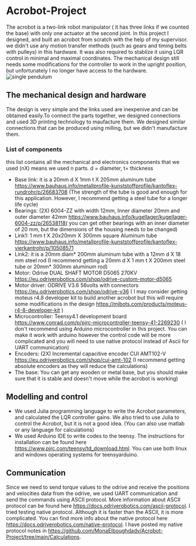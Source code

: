 # Acrobot-Project
The acrobot is a two-link robot manipulator ( it has three links if we counted the base) with only one actuator at the second joint. In this project I designed, and built an acrobot from scratch with the help of my supervisor. we didn't use any motion transfer methods (such as gears and timing belts with pulleys) in this hardware. It was also required to stablize it using LQR control in minimal and maximal coordinates. The mechanical design still needs some modifications for the controller to work in the upright position, but unfortunately I no longer have access to the hardware.  
![single pendulum](https://user-images.githubusercontent.com/71582409/146194395-43920c1b-1a6a-46b7-b8a7-24f519d4942c.PNG)

## The mechanical design and hardware
The design is very simple and the links used are inexpenive and can be obtained easily.To connect the parts together, we designed connections and used 3D printing technology to maufacture them. We designed similar connections that can be produced using milling, but we didn't manufacture them.
### List of components 
this list contains all the mechanical and electronics components that we used (nX) means we used n parts. d = diameter, t= thickness
* Base link: it is a 20mm d X 1mm t X 205mm aluminum tube  https://www.bauhaus.info/metallprofile-kunststoffprofile/kantoflex-rundrohr/p/26683708 (The strength of the tube is good and enough for this application. However, I recommend getting a steel tube for a longer life cycle) 
* Bearings: (2X) 6004-ZZ with width 12mm, Inner diameter 20mm and outer diameter 42mm https://www.bauhaus.info/kugellager/kugellager-6004-zz/p/26538118( you can get other bearings with an inner diameter of 20 mm, but the dimensions of the housing needs to be changed)
* Link1: 1 mm t X 20x20mm X 300mm square Aluminum tube https://www.bauhaus.info/metallprofile-kunststoffprofile/kantoflex-vierkantrohr/p/10508571 
* Link2: it is a 20mm diam* 200mm aluminum tube with a 12mm d X 18 mm steel rod (I recommend getting a 20mm d X 1 mm t X 200mm steel tube or 20mm* 300mm aluminum rod) 
* Motor: Odrive DUAL SHAFT MOTOR D5065 270KV https://eu.odriverobotics.com/shop/odrive-custom-motor-d5065
* Motor driver: ODRIVE V3.6 56volts with connectors https://eu.odriverobotics.com/shop/odrive-v36 ( I may consider getting moteus r4.8 developer kit to build another acrobot but this will require some modifications in the design https://mjbots.com/products/moteus-r4-8-developer-kit )
* Microcontroller: Teensy4.1 development board https://www.conrad.com/p/pjrc-microcontroller-teensy-41-2269230 ( I don't recommend using Arduino microcontroller in this project. You can make it work with arduino however the control code will be more complicated and you will need to use native protocol instead of Ascii for UART communication)
* Encoders: (2X) Incremental capacitive encoder CUI AMT102-V https://eu.odriverobotics.com/shop/cui-amt-102 (I recommend getting absolute encoders as they will reduce the calculations)
* The base:  You can get any wooden or metal base, but you should make sure that it is stable and doesn't move while the acrobot is working)
## Modelling and control
* We used Julia programming language to write the Acrobot parameters, and calculated the LQR controller gains. We also tried to use Julia to control the Acrobot, but it is not a good idea.
(You can also use matlab or any language for calculations)
* We used Arduino IDE to write codes to the teensy. The instructions for installation can be found here https://www.pjrc.com/teensy/td_download.html. You can use both linux and windows operating systems for teensyarduino. 
## Communication 
Since we need to send torque values to the odrive and receive the positions and velocities data from the odrive, we used UART communication and send the commands using ASCII protocol. More information about ASCII protocol can be found here https://docs.odriverobotics.com/ascii-protocol. I tried testing native protocol. Although it is faster than the ASCII, it is more complicated. You can find more info about the native protocol here https://docs.odriverobotics.com/native-protocol. I have posted my native protocol notes in https://github.com/MonaElboughdady/Acrobot-Project/tree/main/Calculations.

